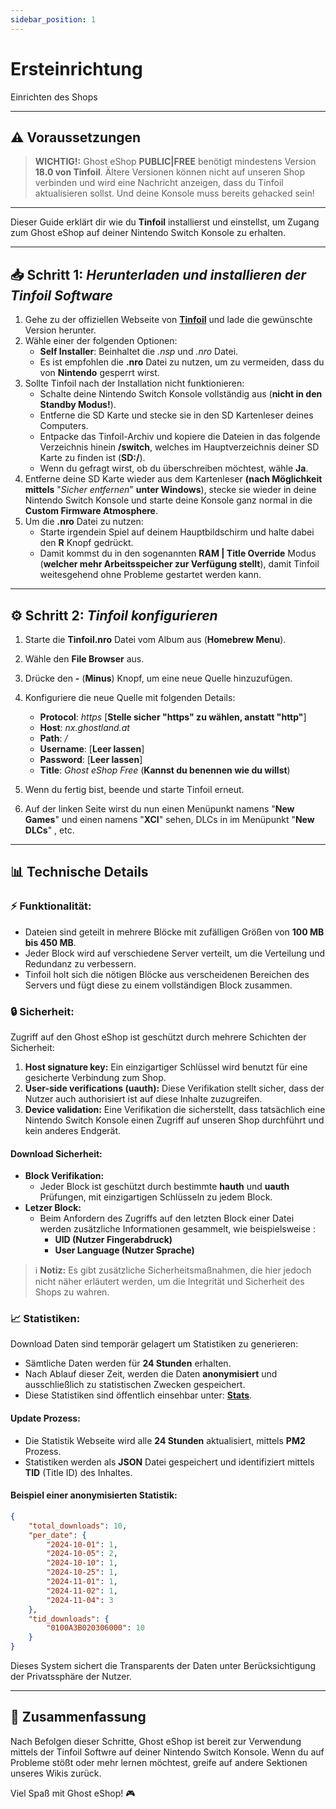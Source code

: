 ```yaml
---
sidebar_position: 1
---
```


# **Ersteinrichtung**  
Einrichten des Shops  

---  

## ⚠️ **Voraussetzungen**  

> **WICHTIG!:** Ghost eShop **PUBLIC|FREE** benötigt mindestens Version **18.0 von Tinfoil**. Ältere Versionen können nicht auf unseren Shop verbinden und wird eine Nachricht anzeigen, dass du Tinfoil aktualisieren sollst. Und deine Konsole muss bereits gehacked sein!

---  

Dieser Guide erklärt dir wie du **Tinfoil** installierst und einstellst, um Zugang zum Ghost eShop auf deiner Nintendo Switch Konsole zu erhalten.  

---

## 📥 **Schritt 1**: *Herunterladen und installieren der Tinfoil Software*  

1. Gehe zu der offiziellen Webseite von **[Tinfoil](https://tinfoil.io/Download#download)** und lade die gewünschte Version herunter.  
2. Wähle einer der folgenden Optionen:  
   - **Self Installer**: Beinhaltet die *.nsp* und *.nro* Datei.  
   - Es ist empfohlen die **.nro** Datei zu nutzen, um zu vermeiden, dass du von **Nintendo** gesperrt wirst.  
3. Sollte Tinfoil nach der Installation nicht funktionieren:  
   - Schalte deine Nintendo Switch Konsole vollständig aus (**nicht in den Standby Modus!**).  
   - Entferne die SD Karte und stecke sie in den SD Kartenleser deines Computers.  
   - Entpacke das Tinfoil-Archiv und kopiere die Dateien in das folgende Verzeichnis hinein **/switch**, welches im Hauptverzeichnis deiner SD Karte zu finden ist (**SD:/**).  
   - Wenn du gefragt wirst, ob du überschreiben möchtest, wähle **Ja**.  
4. Entferne deine SD Karte wieder aus dem Kartenleser **(nach Möglichkeit mittels** "*Sicher entfernen*" **unter Windows**), stecke sie wieder in deine Nintendo Switch Konsole und starte deine Konsole ganz normal in die **Custom Firmware Atmosphere**.  
5. Um die **.nro** Datei zu nutzen:  
   - Starte irgendein Spiel auf deinem Hauptbildschirm und halte dabei den **R** Knopf gedrückt.  
   - Damit kommst du in den sogenannten **RAM | Title Override** Modus (**welcher mehr Arbeitsspeicher zur Verfügung stellt**), damit Tinfoil weitesgehend ohne Probleme gestartet werden kann.  

---

## ⚙️ **Schritt 2**: *Tinfoil konfigurieren*  

1. Starte die **Tinfoil.nro** Datei vom Album aus (**Homebrew Menu**).  
2. Wähle den **File Browser** aus.  
3. Drücke den **-** (**Minus**) Knopf, um eine neue Quelle hinzuzufügen.  
4. Konfiguriere die neue Quelle mit folgenden Details:  

   - **Protocol**: *https* [**Stelle sicher "https" zu wählen, anstatt "http"**]  
   - **Host**: *nx.ghostland.at*  
   - **Path**: */*  
   - **Username**: [**Leer lassen**]  
   - **Password**: [**Leer lassen**]  
   - **Title**: *Ghost eShop Free* (**Kannst du benennen wie du willst**)  

5. Wenn du fertig bist, beende und starte Tinfoil erneut.  
6. Auf der linken Seite wirst du nun einen Menüpunkt namens "**New Games**" und einen namens "**XCI**" sehen, DLCs in im Menüpunkt "**New DLCs**" , etc.  

---

## 📊 **Technische Details**  

### ⚡ **Funktionalität**:  
- Dateien sind geteilt in mehrere Blöcke mit zufälligen Größen von **100 MB bis 450 MB**.  
- Jeder Block wird auf verschiedene Server verteilt, um die Verteilung und Redundanz zu verbessern.  
- Tinfoil holt sich die nötigen Blöcke aus verscheidenen Bereichen des Servers und fügt diese zu einem vollständigen Block zusammen.  

### 🔒 Sicherheit:  
Zugriff auf den Ghost eShop ist geschützt durch mehrere Schichten der Sicherheit:  
1. **Host signature key:** Ein einzigartiger Schlüssel wird benutzt für eine gesicherte Verbindung zum Shop.  
2. **User-side verifications (uauth):** Diese Verifikation stellt sicher, dass der Nutzer auch authorisiert ist auf diese Inhalte zuzugreifen.  
3. **Device validation:** Eine Verifikation die sicherstellt, dass tatsächlich eine Nintendo Switch Konsole einen Zugriff auf unseren Shop durchführt und kein anderes Endgerät.  

#### Download Sicherheit:  
- **Block Verifikation:**  
  - Jeder Block ist geschützt durch bestimmte **hauth** und **uauth** Prüfungen, mit einzigartigen Schlüsseln zu jedem Block.  
- **Letzer Block:**  
  - Beim Anfordern des Zugriffs auf den letzten Block einer Datei werden zusätzliche Informationen gesammelt, wie beispielsweise :  
    - **UID (Nutzer Fingerabdruck)**  
    - **User Language (Nutzer Sprache)** 

> ℹ️ **Notiz:** Es gibt zusätzliche Sicherheitsmaßnahmen, die hier jedoch nicht näher erläutert werden, um die Integrität und Sicherheit des Shops zu wahren.  

### 📈 Statistiken:  
Download Daten sind temporär gelagert um Statistiken zu generieren:  
- Sämtliche Daten werden für **24 Stunden** erhalten.  
- Nach Ablauf dieser Zeit, werden die Daten **anonymisiert** und ausschließlich zu statistischen Zwecken gespeichert.  
- Diese Statistiken sind öffentlich einsehbar unter: **[Stats](http://stats.ghostland.at/)**.  

#### Update Prozess:  
- Die Statistik Webseite wird alle **24 Stunden** aktualisiert, mittels **PM2** Prozess.  
- Statistiken werden als **JSON** Datei gespeichert und identifiziert mittels **TID** (Title ID) des Inhaltes.  

#### Beispiel einer anonymisierten Statistik:  

```json
{
    "total_downloads": 10,
    "per_date": {
        "2024-10-01": 1,
        "2024-10-05": 2,
        "2024-10-10": 1,
        "2024-10-25": 1,
        "2024-11-01": 1,
        "2024-11-02": 1,
        "2024-11-04": 3
    },
    "tid_downloads": {
        "0100A3B020306000": 10
    }
}
```

Dieses System sichert die Transparents der Daten unter Berücksichtigung der Privatssphäre der Nutzer.

---

## 🎉 Zusammenfassung  

Nach Befolgen dieser Schritte, Ghost eShop ist bereit zur Verwendung mittels der Tinfoil Softwre auf deiner Nintendo Switch Konsole. Wenn du auf Probleme stößt oder mehr lernen möchtest, greife auf andere Sektionen unseres Wikis zurück.  

Viel Spaß mit Ghost eShop! 🎮  